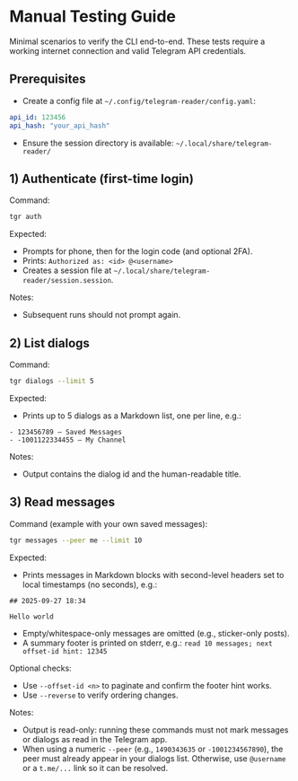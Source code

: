 # Manual Testing Guide

Minimal scenarios to verify the CLI end-to-end. These tests require a working internet connection and valid Telegram API credentials.

## Prerequisites

- Create a config file at `~/.config/telegram-reader/config.yaml`:

```yaml
api_id: 123456
api_hash: "your_api_hash"
```

- Ensure the session directory is available: `~/.local/share/telegram-reader/`

## 1) Authenticate (first-time login)

Command:

```bash
tgr auth
```

Expected:
- Prompts for phone, then for the login code (and optional 2FA).
- Prints: `Authorized as: <id> @<username>`
- Creates a session file at `~/.local/share/telegram-reader/session.session`.

Notes:
- Subsequent runs should not prompt again.

## 2) List dialogs

Command:

```bash
tgr dialogs --limit 5
```

Expected:
- Prints up to 5 dialogs as a Markdown list, one per line, e.g.:

```
- 123456789 — Saved Messages
- -1001122334455 — My Channel
```

Notes:
- Output contains the dialog id and the human-readable title.

## 3) Read messages

Command (example with your own saved messages):

```bash
tgr messages --peer me --limit 10
```

Expected:
- Prints messages in Markdown blocks with second-level headers set to local timestamps (no seconds), e.g.:

```
## 2025-09-27 18:34

Hello world
```

- Empty/whitespace-only messages are omitted (e.g., sticker-only posts).
- A summary footer is printed on stderr, e.g.: `read 10 messages; next offset-id hint: 12345`

Optional checks:
- Use `--offset-id <n>` to paginate and confirm the footer hint works.
- Use `--reverse` to verify ordering changes.

Notes:
- Output is read-only: running these commands must not mark messages or dialogs as read in the Telegram app.
 - When using a numeric `--peer` (e.g., `1490343635` or `-1001234567890`), the peer must already appear in your dialogs list. Otherwise, use `@username` or a `t.me/...` link so it can be resolved.
